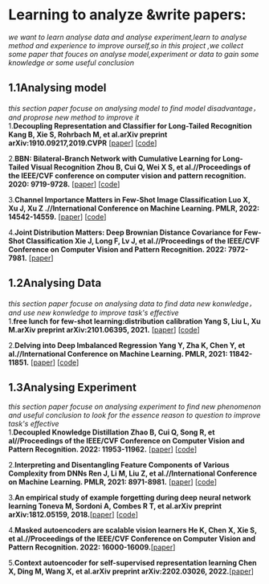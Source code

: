 # Learning to analyze &write papers:
*we want to learn analyse data and analyse experiment,learn to analyse method and experience to improve ourself,so in this project ,we collect some paper that fouces on analyse model,experiment or data  to gain some knowledge or some useful conclusion*<br/>

## 1.1Analysing model
*this section paper focuse on analysing model to find model disadvantage，and proprose new method to improve it*<br/>
1.**Decoupling Representation and Classifier for Long-Tailed Recognition  Kang B, Xie S, Rohrbach M, et al.arXiv preprint arXiv:1910.09217,2019.CVPR** [[paper](https://arxiv.org/pdf/1910.09217.pdf)] [[code](https://github.com/facebookresearch/classifier-balancing)]<br/>

2.**BBN: Bilateral-Branch Network with Cumulative Learning for Long-Tailed Visual Recognition  Zhou B, Cui Q, Wei X S, et al.//Proceedings of the IEEE/CVF conference on computer vision and pattern recognition. 2020: 9719-9728.** [[paper](https://openaccess.thecvf.com/content_CVPR_2020/papers/Zhou_BBN_Bilateral-Branch_Network_With_Cumulative_Learning_for_Long-Tailed_Visual_Recognition_CVPR_2020_paper.pdf)] [[code](https://github.com/megvii-research/BBN)] <br/>

3.**Channel Importance Matters in Few-Shot Image Classification Luo X, Xu J, Xu Z .//International Conference on Machine Learning. PMLR, 2022: 14542-14559.** [[paper](
https://proceedings.mlr.press/v162/luo22c/luo22c.pdf)]  [[code](https://github.com/Frankluox/Channel_Importance_FSL)]<br/>

4.**Joint Distribution Matters: Deep Brownian Distance Covariance for Few-Shot Classification  Xie J, Long F, Lv J, et al.//Proceedings of the IEEE/CVF Conference on Computer Vision and Pattern Recognition. 2022: 7972-7981.** [[paper](https://openaccess.thecvf.com/content/CVPR2022/papers/Xie_Joint_Distribution_Matters_Deep_Brownian_Distance_Covariance_for_Few-Shot_Classification_CVPR_2022_paper.pdf)]





## 1.2Analysing Data
*this section paper focuse on analysing data to find data new konwledge，and use new konwledge to improve task's effective*<br/>
1.**free lunch for few-shot learning:distribution calibration Yang S, Liu L, Xu M.arXiv preprint arXiv:2101.06395, 2021.**  [[paper](https://arxiv.org/pdf/2101.06395.pdf)]  [[code](https://github.com/ShuoYang-1998/Few_Shot_Distribution_Calibration)]<br/>

2.**Delving into Deep Imbalanced Regression Yang Y, Zha K, Chen Y, et al.//International Conference on Machine Learning. PMLR, 2021: 11842-11851.** [[paper](https://github.com/YyzHarry/imbalanced-regression)] [[code](https://github.com/YyzHarry/imbalanced-regression)]







## 1.3Analysing Experiment
*this section paper focuse on analysing experiment to find new phenomenon and useful conclusion to look for the essence reason to question  to improve task's effective*<br/>
1.**Decoupled Knowledge Distillation Zhao B, Cui Q, Song R, et al//Proceedings of the IEEE/CVF Conference on Computer Vision and Pattern Recognition. 2022: 11953-11962.** [[paper](https://openaccess.thecvf.com/content/CVPR2022/papers/Zhao_Decoupled_Knowledge_Distillation_CVPR_2022_paper.pdf)] [[code](https://github.com/megvii-research/mdistiller)]

2.**Interpreting and Disentangling Feature Components of Various Complexity from DNNs Ren J, Li M, Liu Z, et al.//International Conference on Machine Learning. PMLR, 2021: 8971-8981.** [[paper](http://proceedings.mlr.press/v139/ren21b/ren21b.pdf)] [[code]()]


3.**An empirical study of example forgetting during deep neural network learning Toneva M, Sordoni A, Combes R T, et al.arXiv preprint arXiv:1812.05159, 2018.**[[paper](https://arxiv.org/pdf/1812.05159.pdf)] [[code](https://github.com/mtoneva/example_forgetting)]

4.**Masked autoencoders are scalable vision learners  He K, Chen X, Xie S, et al.//Proceedings of the IEEE/CVF Conference on Computer Vision and Pattern Recognition. 2022: 16000-16009.**[[paper](https://openaccess.thecvf.com/content/CVPR2022/papers/He_Masked_Autoencoders_Are_Scalable_Vision_Learners_CVPR_2022_paper.pdf)]

5.**Context autoencoder for self-supervised representation learning  Chen X, Ding M, Wang X, et al.arXiv preprint arXiv:2202.03026, 2022.**[[paper](https://arxiv.org/pdf/2202.03026.pdf)]

